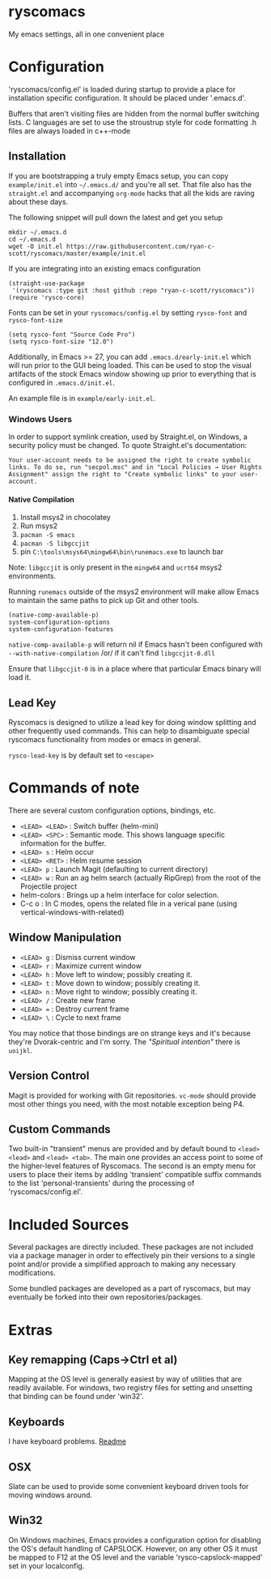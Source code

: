 ryscomacs
=========

My emacs settings, all in one convenient place

# Configuration
'ryscomacs/config.el' is loaded during startup to provide a place for installation specific configuration.  It should be placed under '.emacs.d'.

Buffers that aren't visiting files are hidden from the normal buffer switching lists.
C languages are set to use the stroustrup style for code formatting
.h files are always loaded in c++-mode

## Installation
If you are bootstrapping a truly empty Emacs setup, you can copy `example/init.el` into `~/.emacs.d/` and you're all set.  That file also has the `straight.el` and accompanying `org-mode` hacks that all the kids are raving about these days.

The following snippet will pull down the latest and get you setup

``` shell
mkdir ~/.emacs.d
cd ~/.emacs.d
wget -O init.el https://raw.githubusercontent.com/ryan-c-scott/ryscomacs/master/example/init.el
```

If you are integrating into an existing emacs configuration
``` emacs-lisp
(straight-use-package
 '(ryscomacs :type git :host github :repo "ryan-c-scott/ryscomacs"))
(require 'rysco-core)
```

Fonts can be set in your `ryscomacs/config.el` by setting `rysco-font` and `rysco-font-size`
``` emacs-lisp
(setq rysco-font "Source Code Pro")
(setq rysco-font-size "12.0")
```

Additionally, in Emacs >= 27, you can add `.emacs.d/early-init.el` which will run prior to the GUI being loaded. This can be used to stop the visual artifacts of the stock Emacs window showing up prior to everything that is configured in `.emacs.d/init.el`.

An example file is in `example/early-init.el`.

### Windows Users
In order to support symlink creation, used by Straight.el, on Windows, a security policy must be changed.
To quote Straight.el's documentation:

``` text
Your user-account needs to be assigned the right to create symbolic links. To do so, run "secpol.msc" and in "Local Policies → User Rights Assignment" assign the right to "Create symbolic links" to your user-account.
```

#### Native Compilation
  1. Install msys2 in chocolatey
  2. Run msys2
  3. `pacman -S emacs`
  4. `pacman -S libgccjit`
  5. pin `C:\tools\msys64\mingw64\bin\runemacs.exe` to launch bar

Note: `libgccjit` is only present in the `mingw64` and `ucrt64` msys2 environments.

Running `runemacs` outside of the msys2 environment will make allow Emacs to maintain the same paths to pick up Git and other tools.

```text
(native-comp-available-p)
system-configuration-options
system-configuration-features
```

`native-comp-available-p` will return nil if Emacs hasn't been configured with `--with-native-compilation` /or/ if it can't find `libgccjit-0.dll`

Ensure that `libgccjit-0` is in a place where that particular Emacs binary will load it.

## Lead Key
Ryscomacs is designed to utilize a lead key for doing window splitting and other frequently used commands.  This can help to disambiguate special ryscomacs functionality from modes or emacs in general.

`rysco-lead-key` is by default set to `<escape>`

# Commands of note
There are several custom configuration options, bindings, etc.

* `<LEAD> <LEAD>` :  Switch buffer (helm-mini)
* `<LEAD> <SPC>` :  Semantic mode.  This shows language specific information for the buffer.
* `<LEAD> s` :  Helm occur
* `<LEAD> <RET>` :  Helm resume session
* `<LEAD> p` : Launch Magit (defaulting to current directory)
* `<LEAD> w` : Run an ag helm search (actually RipGrep) from the root of the Projectile project
* helm-colors :  Brings up a helm interface for color selection.
* C-c o :  In C modes, opens the related file in a verical pane (using vertical-windows-with-related)

## Window Manipulation
* `<LEAD> g` : Dismiss current window
* `<LEAD> r` : Maximize current window
* `<LEAD> h` : Move left to window; possibly creating it.
* `<LEAD> t` : Move down to window; possibly creating it.
* `<LEAD> n` : Move right to window; possibly creating it.
* `<LEAD> /` : Create new frame
* `<LEAD> =` : Destroy current frame
* `<LEAD> \` : Cycle to next frame

You may notice that those bindings are on strange keys and it's because they're Dvorak-centric and I'm sorry.
The *"Spiritual intention"* there is `uoijkl`.

## Version Control
Magit is provided for working with Git repositories.
`vc-mode` should provide most other things you need, with the most notable exception being P4.

## Custom Commands
Two built-in "transient" menus are provided and by default bound to `<lead> <lead>` and `<lead> <tab>`.
The main one provides an access point to some of the higher-level features of Ryscomacs.
The second is an empty menu for users to place their items by adding 'transient' compatible suffix commands to the list 'personal-transients' during the processing of 'ryscomacs/config.el'.

# Included Sources
Several packages are directly included.
These packages are not included via a package manager in order to effectively pin their versions to a single point and/or provide a simplified approach to making any necessary modifications.

Some bundled packages are developed as a part of ryscomacs, but may eventually be forked into their own repositories/packages.

# Extras
## Key remapping (Caps->Ctrl et al)
Mapping at the OS level is generally easiest by way of utilities that are readily available.
For windows, two registry files for setting and unsetting that binding can be found under 'win32'.

## Keyboards
I have keyboard problems. [Readme](extras/keyboard/README.md)

## OSX
Slate can be used to provide some convenient keyboard driven tools for moving windows around.

## Win32
On Windows machines, Emacs provides a configuration option for disabling the OS's default handling of CAPSLOCK.  However, on any other OS it must be mapped to F12 at the OS level and the variable 'rysco-capslock-mapped' set in your localconfig.
